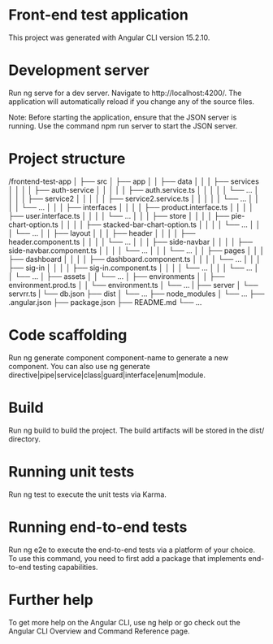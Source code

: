 # Front-end test application
This project was generated with Angular CLI version 15.2.10.

# Development server
Run ng serve for a dev server. Navigate to http://localhost:4200/. The application will automatically reload if you change any of the source files.

Note: Before starting the application, ensure that the JSON server is running. Use the command npm run server to start the JSON server.
# Project structure 
/frontend-test-app
│
├── src
│   ├── app
│   │   ├── data
│   │   │   ├── services
│   │   │   │   ├── auth-service
│   │   │   │   │   ├── auth.service.ts
│   │   │   │   │   └── ...
│   │   │   │   ├── service2
│   │   │   │   │   ├── service2.service.ts
│   │   │   │   │   └── ...
│   │   │   │   └── ...
│   │   │   ├── interfaces
│   │   │   │   ├── product.interface.ts
│   │   │   │   ├── user.interface.ts
│   │   │   │   └── ...
│   │   │   ├── store
│   │   │   │   ├── pie-chart-option.ts
│   │   │   │   ├── stacked-bar-chart-option.ts
│   │   │   │   └── ...
│   │   │   └── ...
│   │   ├── layout
│   │   │   ├── header
│   │   │   │   ├── header.component.ts
│   │   │   │   └── ...
│   │   │   ├── side-navbar
│   │   │   │   ├── side-navbar.component.ts
│   │   │   │   └── ...
│   │   │   └── ...
│   │   ├── pages
│   │   │   ├── dashboard
│   │   │   │   ├── dashboard.component.ts
│   │   │   │   └── ...
│   │   │   ├── sig-in
│   │   │   │   ├── sig-in.component.ts
│   │   │   │   └── ...
│   │   │   └── ...
│   │   └── ...
│   ├── assets
│   │   └── ...
│   ├── environments
│   │   ├── environment.prod.ts
│   │   └── environment.ts
│   └── ...
|
├── server
│   └── servrr.ts
|   └── db.json
├── dist
│   └── ...
├── node_modules
│   └── ...
├── .angular.json
├── package.json
├── README.md
└── ...


# Code scaffolding
Run ng generate component component-name to generate a new component. You can also use ng generate directive|pipe|service|class|guard|interface|enum|module.

# Build
Run ng build to build the project. The build artifacts will be stored in the dist/ directory.

# Running unit tests
Run ng test to execute the unit tests via Karma.

# Running end-to-end tests
Run ng e2e to execute the end-to-end tests via a platform of your choice. To use this command, you need to first add a package that implements end-to-end testing capabilities.

# Further help
To get more help on the Angular CLI, use ng help or go check out the Angular CLI Overview and Command Reference page.
